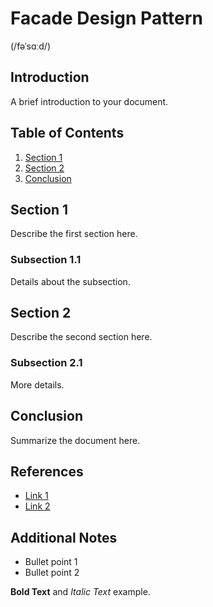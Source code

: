 # Facade Design Pattern 
(/fəˈsɑːd/)

## Introduction
A brief introduction to your document.

## Table of Contents
1. [Section 1](#section-1)
2. [Section 2](#section-2)
3. [Conclusion](#conclusion)

## Section 1
Describe the first section here.

### Subsection 1.1
Details about the subsection.

## Section 2
Describe the second section here.

### Subsection 2.1
More details.

## Conclusion
Summarize the document here.

## References
- [Link 1](https://example.com)
- [Link 2](https://example.com)

## Additional Notes
- Bullet point 1
- Bullet point 2

**Bold Text** and *Italic Text* example.
